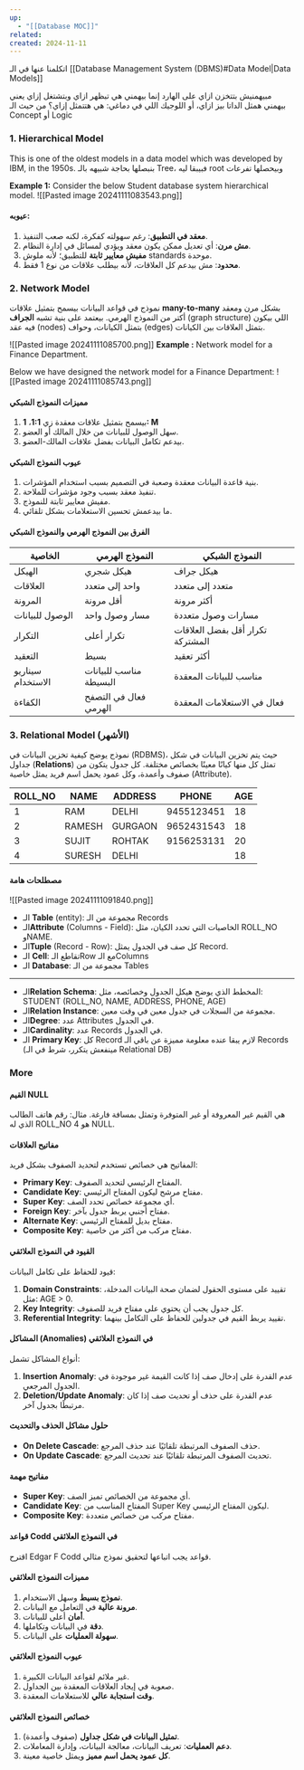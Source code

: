 ```yaml
---
up:
  - "[[Database MOC]]"
related: 
created: 2024-11-11
---
```

اتكلمنا عنها في الـ [[Database Management System (DBMS)#Data Model|Data Models]]

مبيهمنيش بتتخزن ازاي على الهارد إنما بيهمني هي تبظهر ازاي وبتشتغل إزاي
يعني بيهمني همثل الداتا بيز ازاي، أو اللوجيك اللي في دماغي: هي هتتمثل إزاي؟
من حيث الـ Concept أو Logic
### 1. Hierarchical Model
This is one of the oldest models in a data model which was developed by IBM, in the 1950s.
بنبصلها بحاجة شبيهه بالـ Tree، فبيبقا ليه root وبيحصلها تفرعات

**Example 1:** Consider the below Student database system hierarchical model.
![[Pasted image 20241111083543.png]]
#### عيوبه:

1. **معقد في التطبيق**: رغم سهولته كفكرة، لكنه صعب التنفيذ.
2. **مش مرن**: أي تعديل ممكن يكون معقد ويؤدي لمسائل في إدارة النظام.
3. **مفيش معايير ثابتة** للتطبيق؛ لأنه ملوش standards موحدة.
4. **محدود**: مش بيدعم كل العلاقات، لأنه بيطلب علاقات من نوع 1 فقط.

### 2. Network Model
نموذج في قواعد البيانات بيسمح بتمثيل علاقات **many-to-many** بشكل مرن ومعقد أكتر من النموذج الهرمي. 
بيعتمد على بنية تشبه **الجراف** (graph structure) اللي بيكون فيه عقد (nodes) بتمثل الكيانات، وحواف (edges) بتمثل العلاقات بين الكيانات.

![[Pasted image 20241111085700.png]]
**Example :** Network model for a Finance Department.

Below we have designed the network model for a Finance Department:
![[Pasted image 20241111085743.png]]
#### مميزات النموذج الشبكي

1. بيسمح بتمثيل علاقات معقدة زي **1:1**، **1: M**
2. سهل الوصول للبيانات من خلال المالك أو العضو.
3. بيدعم تكامل البيانات بفضل علاقات المالك-العضو.

#### عيوب النموذج الشبكي
1. بنية قاعدة البيانات معقدة وصعبة في التصميم بسبب استخدام المؤشرات.
2. تنفيذ معقد بسبب وجود مؤشرات للملاحة.
3. مفيش معايير ثابتة للنموذج.
4. ما بيدعمش تحسين الاستعلامات بشكل تلقائي.

#### الفرق بين النموذج الهرمي والنموذج الشبكي

|الخاصية|النموذج الهرمي|النموذج الشبكي|
|---|---|---|
|الهيكل|هيكل شجري|هيكل جراف|
|العلاقات|واحد إلى متعدد|متعدد إلى متعدد|
|المرونة|أقل مرونة|أكثر مرونة|
|الوصول للبيانات|مسار وصول واحد|مسارات وصول متعددة|
|التكرار|تكرار أعلى|تكرار أقل بفضل العلاقات المشتركة|
|التعقيد|بسيط|أكثر تعقيد|
|سيناريو الاستخدام|مناسب للبيانات البسيطة|مناسب للبيانات المعقدة|
|الكفاءة|فعال في التصفح الهرمي|فعال في الاستعلامات المعقدة|
### 3. Relational Model (**الأشهر**)
نموذج يوضح كيفية تخزين البيانات في (RDBMS)، حيث يتم تخزين البيانات في شكل جداول (**Relations**) تمثل كل منها كيانًا معينًا بخصائص مختلفة. 
كل جدول يتكون من صفوف وأعمدة، وكل عمود يحمل اسم فريد يمثل خاصية (Attribute).

|ROLL_NO|NAME|ADDRESS|PHONE|AGE|
|---|---|---|---|---|
|1|RAM|DELHI|9455123451|18|
|2|RAMESH|GURGAON|9652431543|18|
|3|SUJIT|ROHTAK|9156253131|20|
|4|SURESH|DELHI||18|
#### مصطلحات هامة
![[Pasted image 20241111091840.png]]
- الـ **Table** (entity): مجموعة من الـ Records
- الـ**Attribute** (Columns - Field): الخاصيات التي تحدد الكيان، مثل ROLL_NO وNAME.
- الـ**Tuple** (Record - Row): كل صف في الجدول يمثل Record.
- الـ **Cell**: تقاطع الـRow مع الـColumns
- الـ **Database**: مجموعة من الـ Tables
---
- الـ**Relation Schema**: المخطط الذي يوضح هيكل الجدول وخصائصه، مثل: 
  STUDENT (ROLL_NO, NAME, ADDRESS, PHONE, AGE)
- الـ**Relation Instance**: مجموعة من السجلات في جدول معين في وقت معين.
- الـ**Degree**: عدد Attributes في الجدول.
- الـ**Cardinality**: عدد Records في الجدول.
- الـ **Primary Key**: كل Record لازم يبقا عنده معلومة مميزة عن باقي الـ Records 
  (مينفعش يتكرر، شرط في الـ Relational DB)
### More
#### القيم NULL

هي القيم غير المعروفة أو غير المتوفرة وتمثل بمسافة فارغة. مثال: رقم هاتف الطالب الذي له ROLL_NO 4 هو NULL.

#### مفاتيح العلاقات

المفاتيح هي خصائص تستخدم لتحديد الصفوف بشكل فريد:

- **Primary Key**: المفتاح الرئيسي لتحديد الصفوف.
- **Candidate Key**: مفتاح مرشح ليكون المفتاح الرئيسي.
- **Super Key**: أي مجموعة خصائص تحدد الصف.
- **Foreign Key**: مفتاح أجنبي يربط جدول بآخر.
- **Alternate Key**: مفتاح بديل للمفتاح الرئيسي.
- **Composite Key**: مفتاح مركب من أكثر من خاصية.

#### القيود في النموذج العلائقي

قيود للحفاظ على تكامل البيانات:

1. **Domain Constraints**: تقييد على مستوى الحقول لضمان صحة البيانات المدخلة، مثل: AGE > 0.
2. **Key Integrity**: كل جدول يجب أن يحتوي على مفتاح فريد للصفوف.
3. **Referential Integrity**: تقييد يربط القيم في جدولين للحفاظ على التكامل بينهما.

#### المشاكل (Anomalies) في النموذج العلائقي

أنواع المشاكل تشمل:

1. **Insertion Anomaly**: عدم القدرة على إدخال صف إذا كانت القيمة غير موجودة في الجدول المرجعي.
2. **Deletion/Update Anomaly**: عدم القدرة على حذف أو تحديث صف إذا كان مرتبطًا بجدول آخر.

#### حلول مشاكل الحذف والتحديث

- **On Delete Cascade**: حذف الصفوف المرتبطة تلقائيًا عند حذف المرجع.
- **On Update Cascade**: تحديث الصفوف المرتبطة تلقائيًا عند تحديث المرجع.

#### مفاتيح مهمة

- **Super Key**: أي مجموعة من الخصائص تميز الصف.
- **Candidate Key**: المفتاح المناسب من Super Key ليكون المفتاح الرئيسي.
- **Composite Key**: مفتاح مركب من خصائص متعددة.

#### قواعد Codd في النموذج العلائقي

اقترح Edgar F Codd قواعد يجب اتباعها لتحقيق نموذج مثالي.

#### مميزات النموذج العلائقي

1. **نموذج بسيط** وسهل الاستخدام.
2. **مرونة عالية** في التعامل مع البيانات.
3. **أمان** أعلى للبيانات.
4. **دقة** في البيانات وتكاملها.
5. **سهولة العمليات** على البيانات.

#### عيوب النموذج العلائقي

1. غير ملائم لقواعد البيانات الكبيرة.
2. صعوبة في إيجاد العلاقات المعقدة بين الجداول.
3. **وقت استجابة عالي** للاستعلامات المعقدة.

#### خصائص النموذج العلائقي

1. **تمثيل البيانات في شكل جداول** (صفوف وأعمدة).
2. **دعم العمليات**: تعريف البيانات، معالجة البيانات، وإدارة المعاملات.
3. **كل عمود يحمل اسم مميز** ويمثل خاصية معينة.